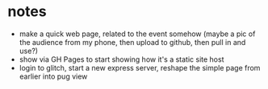 # notes

- make a quick web page, related to the event somehow (maybe a pic of the audience from my phone, then upload to github, then pull in and use?)
- show via GH Pages to start showing how it's a static site host
- login to glitch, start a new express server, reshape the simple page from earlier into pug view
